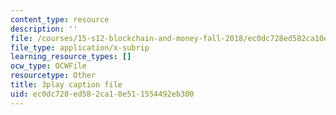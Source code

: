 ```yaml
---
content_type: resource
description: ''
file: /courses/15-s12-blockchain-and-money-fall-2018/ec0dc728ed582ca10e511554492eb300_EH6vE97qIP4.srt
file_type: application/x-subrip
learning_resource_types: []
ocw_type: OCWFile
resourcetype: Other
title: 3play caption file
uid: ec0dc728-ed58-2ca1-0e51-1554492eb300
---
```

